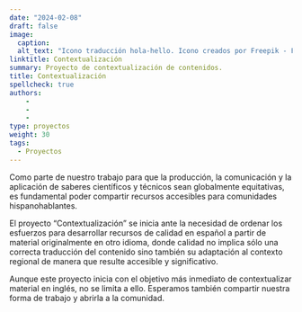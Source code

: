```yaml
---
date: "2024-02-08"
draft: false
image:
  caption: 
  alt_text: "Icono traducción hola-hello. Icono creados por Freepik - Flaticon"
linktitle: Contextualización
summary: Proyecto de contextualización de contenidos. 
title: Contextualización
spellcheck: true
authors: 
    - 
    - 
    - 
type: proyectos
weight: 30
tags:
  - Proyectos
---
```


Como parte de nuestro trabajo para que la producción, la comunicación y la aplicación de saberes científicos y técnicos sean globalmente equitativas, es fundamental poder compartir recursos accesibles para comunidades hispanohablantes.

El proyecto “Contextualización” se inicia ante la necesidad de ordenar los esfuerzos para desarrollar recursos de calidad en español a partir de material originalmente en otro idioma, donde calidad no implica sólo una correcta traducción del contenido sino también su adaptación al contexto regional de manera que resulte accesible y significativo.

Aunque este proyecto inicia con el objetivo más inmediato de contextualizar material en inglés, no se limita a ello. Esperamos también compartir nuestra forma de trabajo y abrirla a la comunidad.



